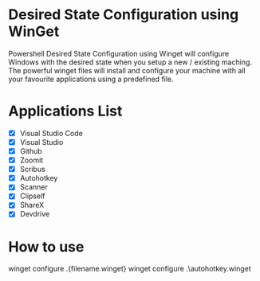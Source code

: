 # Desired State Configuration using WinGet
Powershell Desired State Configuration using Winget will configure Windows with the desired state when you setup a new / existing maching. The powerful winget files will install and configure your machine with all your favourite applications using a predefined file. 

# Applications List 
- [x] Visual Studio Code
- [x] Visual Studio
- [x] Github
- [x] Zoomit
- [x] Scribus
- [x] Autohotkey
- [x] Scanner
- [x] Clipself
- [x] ShareX
- [x] Devdrive
# How to use
winget configure .\{filename.winget} 
winget configure .\autohotkey.winget


      


